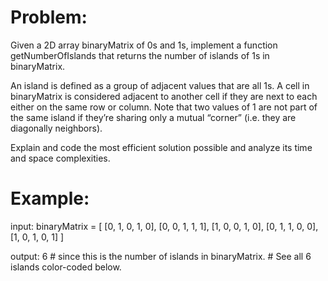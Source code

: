 # Problem:

Given a 2D array binaryMatrix of 0s and 1s, implement a function getNumberOfIslands that returns the number of islands of 1s in binaryMatrix.

An island is defined as a group of adjacent values that are all 1s. A cell in binaryMatrix is considered adjacent to another cell if they are next to each either on the same row or column. Note that two values of 1 are not part of the same island if they’re sharing only a mutual “corner” (i.e. they are diagonally neighbors).

Explain and code the most efficient solution possible and analyze its time and space complexities.

# Example:

input: binaryMatrix =
[ [0, 1, 0, 1, 0],
[0, 0, 1, 1, 1],
[1, 0, 0, 1, 0],
[0, 1, 1, 0, 0],
[1, 0, 1, 0, 1] ]

output: 6 # since this is the number of islands in binaryMatrix. # See all 6 islands color-coded below.
